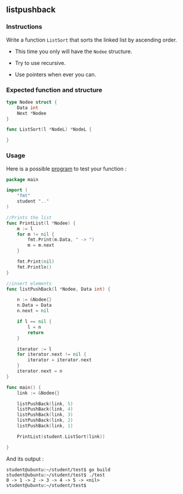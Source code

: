 ## listpushback

### Instructions

Write a function `ListSort` that sorts the linked list by ascending order.

- This time you only will have the `Nodee` structure. 

- Try to use recursive.

- Use pointers when ever you can.

### Expected function and structure

```go
type Nodee struct {
	Data int
	Next *Nodee
}

func ListSort(l *NodeL) *NodeL {

}
```

### Usage

Here is a possible [program](TODO-LINK) to test your function :

```go
package main

import (
	"fmt"
	student ".."
)

//Prints the list
func PrintList(l *Nodee) {
	m := l
	for m != nil {
		fmt.Print(m.Data, " -> ")
		m = m.next
	}

	fmt.Print(nil)
	fmt.Println()
}

//insert elements
func listPushBack(l *Nodee, Data int) {

	n := &Nodee{}
	n.Data = Data
	n.next = nil

	if l == nil {
		l = n
		return
	}

	iterator := l
	for iterator.next != nil {
		iterator = iterator.next
	}
	iterator.next = n
}

func main() {
	link := &Nodee{}

	listPushBack(link, 5)
	listPushBack(link, 4)
	listPushBack(link, 3)
	listPushBack(link, 2)
	listPushBack(link, 1)

	PrintList(student.ListSort(link))

}

```

And its output :

```console
student@ubuntu:~/student/test$ go build
student@ubuntu:~/student/test$ ./test
0 -> 1 -> 2 -> 3 -> 4 -> 5 -> <nil>
student@ubuntu:~/student/test$
```
